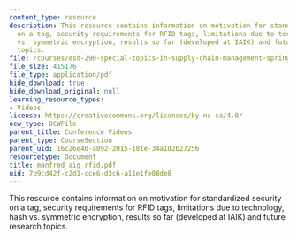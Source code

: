 ```yaml
---
content_type: resource
description: This resource contains information on motivation for standardized security
  on a tag, security requirements for RFID tags, limitations due to technology, hash
  vs. symmetric encryption, results so far (developed at IAIK) and future research
  topics.
file: /courses/esd-290-special-topics-in-supply-chain-management-spring-2005/7b9cd42fc2d1cce6d3c6a11e1fe08de8_manfred_aig_rfid.pdf
file_size: 415176
file_type: application/pdf
hide_download: true
hide_download_original: null
learning_resource_types:
- Videos
license: https://creativecommons.org/licenses/by-nc-sa/4.0/
ocw_type: OCWFile
parent_title: Conference Videos
parent_type: CourseSection
parent_uid: 16c26e40-a092-2015-181e-34a102b27256
resourcetype: Document
title: manfred_aig_rfid.pdf
uid: 7b9cd42f-c2d1-cce6-d3c6-a11e1fe08de8
---
```

This resource contains information on motivation for standardized security on a tag, security requirements for RFID tags, limitations due to technology, hash vs. symmetric encryption, results so far (developed at IAIK) and future research topics.